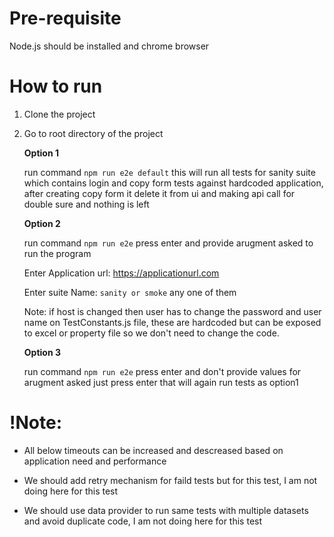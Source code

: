 # Pre-requisite

Node.js should be installed and chrome browser

# How to run

1. Clone the project
2. Go to root directory of the project

   **Option 1**

   run command `npm run e2e default` this will run all tests for sanity suite which contains login and copy form tests against hardcoded application, after creating copy form it delete it from ui and making api call for double sure and nothing is left

   **Option 2**

   run command `npm run e2e` press enter and provide arugment asked to run the program

   Enter Application url: https://applicationurl.com

   Enter suite Name: `sanity or smoke` any one of them

   Note: if host is changed then user has to change the password and user name on TestConstants.js file, these are hardcoded but can be exposed to excel or property file so we don't need to change the code.

   **Option 3**

   run command `npm run e2e` press enter and don't provide values for arugment asked just press enter that will again run tests as option1

# !Note:

- All below timeouts can be increased and descreased based on application need and performance

- We should add retry mechanism for faild tests but for this test, I am not doing here for this test
- We should use data provider to run same tests with multiple datasets and avoid duplicate code, I am not doing here for this test
